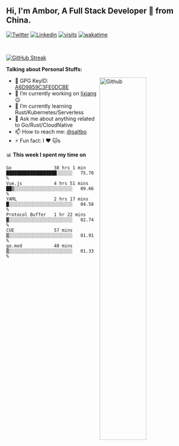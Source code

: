 ## Hi, I'm Ambor, A Full Stack Developer 🚀 from China.

[![Twitter](https://img.shields.io/badge/-saltbo-1ca0f1?style=flat&logo=twitter&logoColor=white)](https://twitter.com/rdsaltbo)
[![Linkedin](https://img.shields.io/badge/-saltbo-blue?style=flat&logo=Linkedin&logoColor=white)](https://www.linkedin.com/in/saltbo/)
[![visits](https://visitor.vercel.app/page/saltbo?color=light-green)](https://github.com/saltbo/)
[![wakatime](https://wakatime.com/badge/user/f82b1c77-faab-48cd-aef5-a12c0aff104b.svg)](https://wakatime.com/@f82b1c77-faab-48cd-aef5-a12c0aff104b)

&nbsp;  

[![GitHub Streak](http://github-readme-streak-stats.herokuapp.com?user=saltbo&hide_border=true&date_format=M%20j%5B%2C%20Y%5D)](https://git.io/streak-stats)

**Talking about Personal Stuffs:**
<!-- Any image aligned to the right. Beware the width  -->
<img width="50%" align="right" alt="Github" src="https://raw.githubusercontent.com/saltbo/saltbo/master/images/git-header.svg" />

- 🤘 GPG KeyID: [A6D9859C3FE0DCBE](https://saltbo.cn/pgp_keys.asc)
- 🔭 I’m currently working on [lixiang](https://www.lixiang.com/) :wink:
- 🌱 I’m currently learning Rust/Kubernetes/Serverless
- 💬 Ask me about anything related to Go/Rust/CloudNative
- 📫 How to reach me: [@saltbo](https://t.me/saltbo)
- ⚡ Fun fact: I :heart: :cat:s


📊 **This week I spent my time on**
<!--START_SECTION:waka-->

```text
Go                38 hrs 1 min    ███████████████████░░░░░░   75.70 %
Vue.js            4 hrs 51 mins   ██▒░░░░░░░░░░░░░░░░░░░░░░   09.66 %
YAML              2 hrs 17 mins   █░░░░░░░░░░░░░░░░░░░░░░░░   04.58 %
Protocol Buffer   1 hr 22 mins    ▓░░░░░░░░░░░░░░░░░░░░░░░░   02.74 %
CUE               57 mins         ▒░░░░░░░░░░░░░░░░░░░░░░░░   01.91 %
go.mod            40 mins         ▒░░░░░░░░░░░░░░░░░░░░░░░░   01.33 %
```

<!--END_SECTION:waka-->
